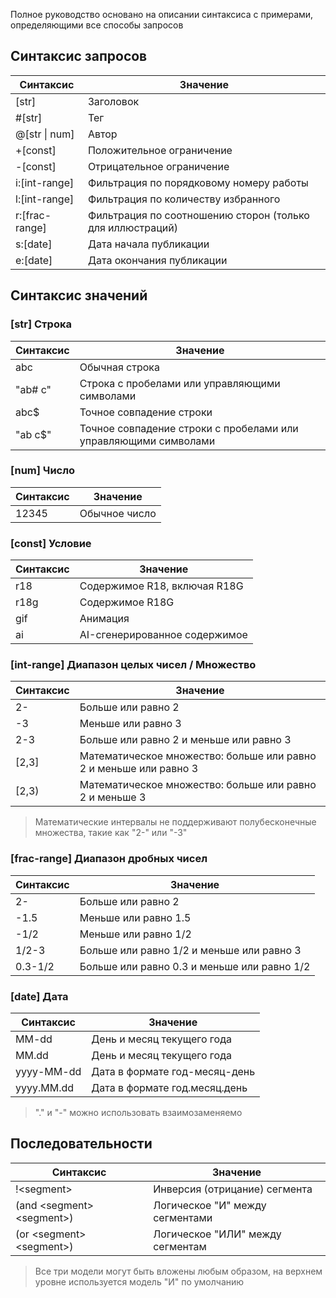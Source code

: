 Полное руководство основано на описании синтаксиса с примерами, определяющими все способы запросов

## Синтаксис запросов

| Синтаксис                                                                          | Значение                                                                     |
| ---------------------------------------------------------------------------------- | ---------------------------------------------------------------------------- |
| [str]                          | Заголовок                                                                    |
| #[str]                         | Тег                                                                          |
| @[str \\| num]   | Автор                                                                        |
| +[const]                       | Положительное ограничение                                                    |
| -[const]                       | Отрицательное ограничение                                                    |
| i:[int-range]  | Фильтрация по порядковому номеру работы                                      |
| l:[int-range]  | Фильтрация по количеству избранного                                          |
| r:[frac-range] | Фильтрация по соотношению сторон (только для иллюстраций) |
| s:[date]       | Дата начала публикации                                                       |
| e:[date]       | Дата окончания публикации                                                    |

## Синтаксис значений

### [str] Строка

| Синтаксис | Значение                                                        |
| --------- | --------------------------------------------------------------- |
| abc       | Обычная строка                                                  |
| "ab# c"   | Строка с пробелами или управляющими символами                   |
| abc$      | Точное совпадение строки                                        |
| "ab c$"   | Точное совпадение строки с пробелами или управляющими символами |

### [num] Число

| Синтаксис | Значение      |
| --------- | ------------- |
| 12345     | Обычное число |

### [const] Условие

| Синтаксис | Значение                      |
| --------- | ----------------------------- |
| r18       | Содержимое R18, включая R18G  |
| r18g      | Содержимое R18G               |
| gif       | Анимация                      |
| ai        | AI-сгенерированное содержимое |

### [int-range] Диапазон целых чисел / Множество

| Синтаксис                                                 | Значение                                                                          |
| --------------------------------------------------------- | --------------------------------------------------------------------------------- |
| 2-                                                        | Больше или равно 2                                                                |
| -3                                                        | Меньше или равно 3                                                                |
| 2-3                                                       | Больше или равно 2 и меньше или равно 3                                           |
| [2,3] | Математическое множество: больше или равно 2 и меньше или равно 3 |
| \[2,3)                         | Математическое множество: больше или равно 2 и меньше 3           |

> Математические интервалы не поддерживают полубесконечные множества, такие как "2-" или "-3"

### [frac-range] Диапазон дробных чисел

| Синтаксис               | Значение                                                    |
| ----------------------- | ----------------------------------------------------------- |
| 2-                      | Больше или равно 2                                          |
| -1.5    | Меньше или равно 1.5                        |
| -1/2                    | Меньше или равно 1/2                                        |
| 1/2-3                   | Больше или равно 1/2 и меньше или равно 3                   |
| 0.3-1/2 | Больше или равно 0.3 и меньше или равно 1/2 |

### [date] Дата

| Синтаксис                                  | Значение                                                      |
| ------------------------------------------ | ------------------------------------------------------------- |
| MM-dd                                      | День и месяц текущего года                                    |
| MM.dd                      | День и месяц текущего года                                    |
| yyyy-MM-dd                                 | Дата в формате год-месяц-день                                 |
| yyyy.MM.dd | Дата в формате год.месяц.день |

> "." и "-" можно использовать взаимозаменяемо

## Последовательности

| Синтаксис                                        | Значение                                         |
| ------------------------------------------------ | ------------------------------------------------ |
| !\<segment>                                     | Инверсия (отрицание) сегмента |
| (and \<segment> \<segment>) | Логическое "И" между сегментами                  |
| (or \<segment> \<segment>)  | Логическое "ИЛИ" между сегментам                 |

> Все три модели могут быть вложены любым образом, на верхнем уровне используется модель "И" по умолчанию
